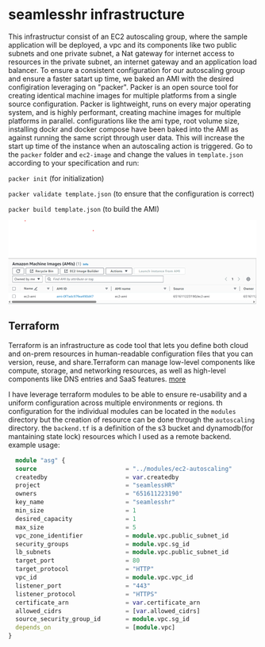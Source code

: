 # seamlesshr infrastructure
This infrastructur consist of an EC2 autoscaling group, where the sample application will be deployed, a vpc and its components like two public subnets and one private subnet, a Nat gateway for internet access to resources in the private subnet, an internet gateway and an application load balancer.
To ensure a consistent configuration for our autoscaling group and ensure a faster satart up time, we baked an AMI with the desired configiration leveraging on "packer".
Packer is an open source tool for creating identical machine images for multiple platforms from a single source configuration. Packer is lightweight, runs on every major operating system, and is highly performant, creating machine images for multiple platforms in parallel.
configurations like the ami type, root volume size, installing dockr and docker compose have been baked into the AMI as against running the same script through user data. This will increase the start up time of the instance when an autoscaling action is triggered.
Go to the `packer` folder and `ec2-image` and change the values in `template.json` according to your specification and run:

`packer init` (for initialization)

`packer validate template.json` (to ensure that the configuration is correct)

`packer build template.json` (to build the AMI)

![ec2 AMI](ami.png)

## Terraform
Terraform is an infrastructure as code tool that lets you define both cloud and on-prem resources in human-readable configuration files that you can version, reuse, and share.Terraform can manage low-level components like compute, storage, and networking resources, as well as high-level components like DNS entries and SaaS features.
<a href="https://developer.hashicorp.com/terraform/intro" target="_blank">more</a>

I have leverage terraform modules to be able to ensure re-usability and a uniform configuration across multiple environments or regions.
th configuration for the individual modules can be located in the `modules` directory but the creation of resource can be done through the `autoscaling` directory.
the `backend.tf` is a definition of the s3 bucket and dynamodb(for mantaining state lock) resources which I used as a remote backend.
example usage:
```terraform
  module "asg" {
  source                         = "../modules/ec2-autoscaling"
  createdby                      = var.createdby
  project                        = "seamlessHR"
  owners                         = "651611223190"
  key_name                       = "seamlesshr"
  min_size                       = 1
  desired_capacity               = 1
  max_size                       = 5
  vpc_zone_identifier            = module.vpc.public_subnet_id
  security_groups                = module.vpc.sg_id
  lb_subnets                     = module.vpc.public_subnet_id
  target_port                    = 80
  target_protocol                = "HTTP"
  vpc_id                         = module.vpc.vpc_id
  listener_port                  = "443"
  listener_protocol              = "HTTPS"
  certificate_arn                = var.certificate_arn
  allowed_cidrs                  = [var.allowed_cidrs]
  source_security_group_id       = module.vpc.sg_id
  depends_on                     = [module.vpc]
}
```
